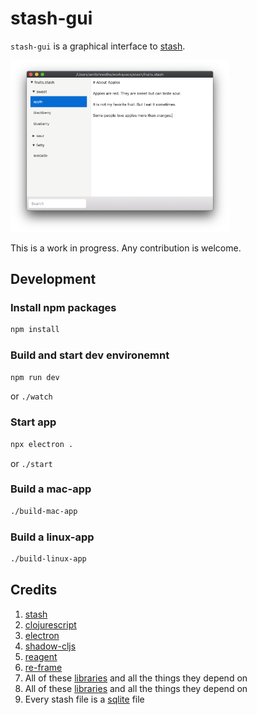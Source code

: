 # stash-gui

`stash-gui` is a graphical interface to [stash](https://github.com/rorokimdim/stash).

<img src="screenshots/fruits.png" width=350></img>

This is a work in progress. Any contribution is welcome.

## Development

### Install npm packages

```bash
npm install
```

### Build and start dev environemnt

```bash
npm run dev
```

or `./watch`

### Start app

```bash
npx electron .
```

or `./start`

### Build a mac-app

```bash
./build-mac-app
```

### Build a linux-app

```bash
./build-linux-app
```

## Credits

1. [stash](https://github.com/rorokimdim/stash)
2. [clojurescript](https://clojurescript.org/)
3. [electron](https://www.electronjs.org/)
4. [shadow-cljs](https://github.com/thheller/shadow-cljs)
5. [reagent](https://reagent-project.github.io/)
6. [re-frame](https://github.com/day8/re-frame)
7. All of these [libraries](https://github.com/rorokimdim/stash-gui/blob/master/package.json#L15) and all the things they depend on
8. All of these [libraries](https://github.com/rorokimdim/stash-gui/blob/master/shadow-cljs.edn#L4) and all the things they depend on
9. Every stash file is a [sqlite](https://sqlite.org/) file
